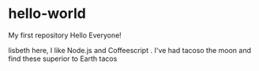 # hello-world
My first repository
Hello Everyone!

lisbeth  here, I like Node.js and Coffeescript .
I've had tacoso the moon and find these superior to Earth tacos
